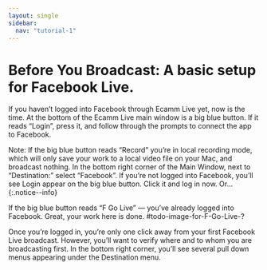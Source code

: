 ```yaml
---
layout: single
sidebar:
  nav: "tutorial-1"
---
```


# Before You Broadcast: A basic setup for Facebook Live.

If you haven’t logged into Facebook through Ecamm Live yet, now is the time. At the bottom of the Ecamm Live main window is a big blue button. If it reads “Login”, press it, and follow through the prompts to connect the app to Facebook.

Note: If the big blue button reads “Record” you’re in local recording mode, which will only save your work to a local video file on your Mac, and broadcast nothing. In the bottom right corner of the Main Window, next to “Destination:” select “Facebook”. If you’re not logged into Facebook, you’ll see Login appear on the big blue button. Click it and log in now. Or…
{:.notice--info}

If the big blue button reads “F Go Live” — you’ve already logged into Facebook. Great, your work here is done. #todo-image-for-F-Go-Live-?

Once you’re logged in, you’re only one click away from your first Facebook Live broadcast. However,  you’ll want to verify where and to whom you are broadcasting first. In the bottom right corner, you’ll see several pull down menus appearing under the Destination menu.